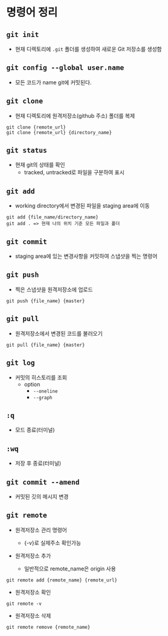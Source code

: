 # 명령어 정리

## `git init`
- 현재 디렉토리에 `.git` 폴더를 생성하여 새로운 Git 저장소를 생성함

##  `git config --global user.name` 
- 모든 코드가 name git에 커밋된다.

## `git clone`
- 현재 디렉토리에 원격저장소(github 주소) 폴더를 복제

```
git clone {remote_url}
git clone {remote_url} {directory_name}
```

## `git status`
 - 현재 git의 상태를 확인
    - tracked, untracked로 파일을 구분하여 표시

## `git add`

- working directory에서 변경된 파일을 staging area에 이동
```
git add {file_name/directory_name}
git add . => 현재 나의 위치 기준 모든 파일과 폴더
```

## `git commit` 
- staging area에 있는 변경사항을 커밋하여 스냅샷을 찍는 명령어

## `git push`
- 찍은 스냅샷을 원격저장소에 업로드
```
git push {file_name} {master}
```

## `git pull`
- 원격저장소에서 변경된 코드를 불러오기
```
git pull {file_name} {master}
```

## `git log`
- 커밋의 히스토리를 조회
    - option
        - `--oneline`
        - `--graph`

## `:q`
- 모드 종료(터미널)
   
## `:wq`
- 저장 후 종료(터미널)

## `git commit --amend`
- 커밋된 깃의 메시지 변경

## `git remote`
- 원격저장소 관리 명령어
    - {-v}로 실제주소 확인가능

- 원격저장소 추가
    - 일반적으로 remote_name은 origin 사용
```
git remote add {remote_name} {remote_url}
```

- 원격저장소 확인
```
git remote -v
```

- 원격저장소 삭제
```
git remote remove {remote_name}
```